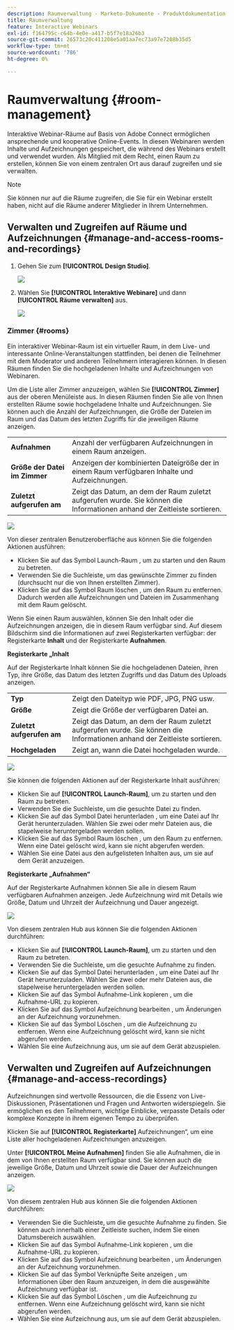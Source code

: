 ```yaml
---
description: Raumverwaltung - Marketo-Dokumente - Produktdokumentation
title: Raumverwaltung
feature: Interactive Webinars
exl-id: f164795c-c64b-4e0e-a417-b5f7e18a26b3
source-git-commit: 26573c20c411208e5a01aa7ec73a97e7208b35d5
workflow-type: tm+mt
source-wordcount: '786'
ht-degree: 0%

---
```


# Raumverwaltung {#room-management}

Interaktive Webinar-Räume auf Basis von Adobe Connect ermöglichen ansprechende und kooperative Online-Events. In diesen Webinaren werden Inhalte und Aufzeichnungen gespeichert, die während des Webinars erstellt und verwendet wurden. Als Mitglied mit dem Recht, einen Raum zu erstellen, können Sie von einem zentralen Ort aus darauf zugreifen und sie verwalten.

>[!NOTE]
>
>Sie können nur auf die Räume zugreifen, die Sie für ein Webinar erstellt haben, nicht auf die Räume anderer Mitglieder in Ihrem Unternehmen.

## Verwalten und Zugreifen auf Räume und Aufzeichnungen {#manage-and-access-rooms-and-recordings}

1. Gehen Sie zum **[!UICONTROL Design Studio]**.

   ![](assets/room-management-1.png)

1. Wählen Sie **[!UICONTROL Interaktive Webinare]** und dann **[!UICONTROL Räume verwalten]** aus.

   ![](assets/room-management-2.png)

### Zimmer {#rooms}

Ein interaktiver Webinar-Raum ist ein virtueller Raum, in dem Live- und interessante Online-Veranstaltungen stattfinden, bei denen die Teilnehmer mit dem Moderator und anderen Teilnehmern interagieren können. In diesen Räumen finden Sie die hochgeladenen Inhalte und Aufzeichnungen von Webinaren.

Um die Liste aller Zimmer anzuzeigen, wählen Sie **[!UICONTROL Zimmer]** aus der oberen Menüleiste aus. In diesen Räumen finden Sie alle von Ihnen erstellten Räume sowie hochgeladene Inhalte und Aufzeichnungen. Sie können auch die Anzahl der Aufzeichnungen, die Größe der Dateien im Raum und das Datum des letzten Zugriffs für die jeweiligen Räume anzeigen.

<table><tbody>
  <tr>
    <td><b>Aufnahmen</td>
    <td>Anzahl der verfügbaren Aufzeichnungen in einem Raum anzeigen.</td>
  </tr>
  <tr>
    <td><b>Größe der Datei im Zimmer</td>
    <td>Anzeigen der kombinierten Dateigröße der in einem Raum verfügbaren Inhalte und Aufzeichnungen.</td>
  </tr>
  <tr>
    <td><b>Zuletzt aufgerufen am</td>
    <td>Zeigt das Datum, an dem der Raum zuletzt aufgerufen wurde. Sie können die Informationen anhand der Zeitleiste sortieren.</td>
  </tr>
</tbody>
</table>

![](assets/room-management-3.png)

Von dieser zentralen Benutzeroberfläche aus können Sie die folgenden Aktionen ausführen:

* Klicken Sie auf das Symbol Launch-Raum , um zu starten und den Raum zu betreten.
* Verwenden Sie die Suchleiste, um das gewünschte Zimmer zu finden (durchsucht nur die von Ihnen erstellten Zimmer).
* Klicken Sie auf das Symbol Raum löschen , um den Raum zu entfernen. Dadurch werden alle Aufzeichnungen und Dateien im Zusammenhang mit dem Raum gelöscht.

Wenn Sie einen Raum auswählen, können Sie den Inhalt oder die Aufzeichnungen anzeigen, die in diesem Raum verfügbar sind. Auf diesem Bildschirm sind die Informationen auf zwei Registerkarten verfügbar: der Registerkarte **Inhalt** und der Registerkarte **Aufnahmen**.

**Registerkarte „Inhalt**

Auf der Registerkarte Inhalt können Sie die hochgeladenen Dateien, ihren Typ, ihre Größe, das Datum des letzten Zugriffs und das Datum des Uploads anzeigen.

<table><tbody>
  <tr>
    <td><b>Typ</td>
    <td>Zeigt den Dateityp wie PDF, JPG, PNG usw.</td>
  </tr>
  <tr>
    <td><b>Größe</td>
    <td>Zeigt die Größe der verfügbaren Datei an.</td>
  </tr>
  <tr>
    <td><b>Zuletzt aufgerufen am</td>
    <td>Zeigt das Datum, an dem der Raum zuletzt aufgerufen wurde. Sie können die Informationen anhand der Zeitleiste sortieren.</td>
  </tr>
  <tr>
    <td><b>Hochgeladen</td>
    <td>Zeigt an, wann die Datei hochgeladen wurde.</td>
  </tr>
</tbody>
</table>

![](assets/room-management-4.png)

Sie können die folgenden Aktionen auf der Registerkarte Inhalt ausführen:

* Klicken Sie auf **[!UICONTROL Launch-Raum]**, um zu starten und den Raum zu betreten.
* Verwenden Sie die Suchleiste, um die gesuchte Datei zu finden.
* Klicken Sie auf das Symbol Datei herunterladen , um eine Datei auf Ihr Gerät herunterzuladen. Wählen Sie zwei oder mehr Dateien aus, die stapelweise heruntergeladen werden sollen.
* Klicken Sie auf das Symbol Raum löschen , um den Raum zu entfernen. Wenn eine Datei gelöscht wird, kann sie nicht abgerufen werden.
* Wählen Sie eine Datei aus den aufgelisteten Inhalten aus, um sie auf dem Gerät anzuzeigen.

**Registerkarte „Aufnahmen“**

Auf der Registerkarte Aufnahmen können Sie alle in diesem Raum verfügbaren Aufnahmen anzeigen. Jede Aufzeichnung wird mit Details wie Größe, Datum und Uhrzeit der Aufzeichnung und Dauer angezeigt.

![](assets/room-management-5.png)

Von diesem zentralen Hub aus können Sie die folgenden Aktionen durchführen:

* Klicken Sie auf **[!UICONTROL Launch-Raum]**, um zu starten und den Raum zu betreten.
* Verwenden Sie die Suchleiste, um die gesuchte Aufnahme zu finden.
* Klicken Sie auf das Symbol Datei herunterladen , um eine Datei auf Ihr Gerät herunterzuladen. Wählen Sie zwei oder mehr Dateien aus, die stapelweise heruntergeladen werden sollen.
* Klicken Sie auf das Symbol Aufnahme-Link kopieren , um die Aufnahme-URL zu kopieren.
* Klicken Sie auf das Symbol Aufzeichnung bearbeiten , um Änderungen an der Aufzeichnung vorzunehmen.
* Klicken Sie auf das Symbol Löschen , um die Aufzeichnung zu entfernen. Wenn eine Aufzeichnung gelöscht wird, kann sie nicht abgerufen werden.
* Wählen Sie eine Aufzeichnung aus, um sie auf dem Gerät abzuspielen.

## Verwalten und Zugreifen auf Aufzeichnungen {#manage-and-access-recordings}

Aufzeichnungen sind wertvolle Ressourcen, die die Essenz von Live-Diskussionen, Präsentationen und Fragen und Antworten widerspiegeln. Sie ermöglichen es den Teilnehmern, wichtige Einblicke, verpasste Details oder komplexe Konzepte in ihrem eigenen Tempo zu überprüfen.

Klicken Sie auf **[!UICONTROL Registerkarte]** Aufzeichnungen“, um eine Liste aller hochgeladenen Aufzeichnungen anzuzeigen.

Unter **[!UICONTROL Meine Aufnahmen]** finden Sie alle Aufnahmen, die in dem von Ihnen erstellten Raum verfügbar sind. Sie können auch die jeweilige Größe, Datum und Uhrzeit sowie die Dauer der Aufzeichnungen anzeigen.

![](assets/room-management-6.png)

Von diesem zentralen Hub aus können Sie die folgenden Aktionen durchführen:

* Verwenden Sie die Suchleiste, um die gesuchte Aufnahme zu finden. Sie können auch innerhalb einer Zeitleiste suchen, indem Sie einen Datumsbereich auswählen.
* Klicken Sie auf das Symbol Aufnahme-Link kopieren , um die Aufnahme-URL zu kopieren.
* Klicken Sie auf das Symbol Aufzeichnung bearbeiten , um Änderungen an der Aufzeichnung vorzunehmen.
* Klicken Sie auf das Symbol Verknüpfte Seite anzeigen , um Informationen über den Raum anzuzeigen, in dem die ausgewählte Aufzeichnung verfügbar ist.
* Klicken Sie auf das Symbol Löschen , um die Aufzeichnung zu entfernen. Wenn eine Aufzeichnung gelöscht wird, kann sie nicht abgerufen werden.
* Wählen Sie eine Aufzeichnung aus, um sie auf dem Gerät abzuspielen.
